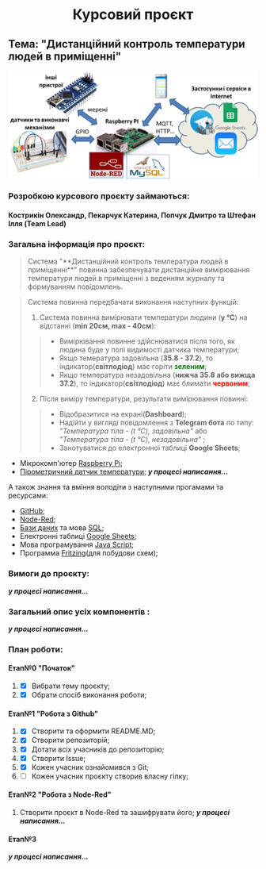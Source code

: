 # <center>**Курсовий проєкт**</center>
## Тема:  "Дистанційний контроль температури людей в приміщенні"

<kbd>
  <img src="/img/sheme.jpg" />
</kbd>

### Розробкою курсового проєкту займаються: 

#### Кострикін Олександр, Пекарчук Катерина, Попчук Дмитро та Штефан Ілля (Team Lead) 

### Загальна інформація  про проєкт:
><p> Система "**Дистанційний контроль температури людей в приміщенні**" повинна забезпечувати дистанційне вимірювання температури людей в приміщенні з веденням журналу та формуванням повідомлень. </p>

> Система повинна передбачати виконання наступних функцій:
>
> 1. Система повинна вимірювати температури людини (**у ℃**)  на відстанні (**min 20см, max - 40см**):
> > * Вимірювання  повинне здійснюватися після того, як людина буде у полі видимості датчика температури;
> > * Якщо темература задовільна (**35.8 - 37.2**), то індикатор(**світлодіод**) має горіти  <span style="color:green">**зеленим**</span>;
> > * Якщо температура незадовільна (**нижча 35.8 або вижща 37.2**), то індикатор(**світлодіод**) має блимати  <span style="color:red">**червоним**</span>;
> 
> 2. Після виміру температури, результати вимірювання повинні:
> > * Відобразитися на екрані(**Dashboard**);
> > * Надійти у вигляді повідомлення з **Telegram бота** по типу: *"Температура тіла - (t ℃), задовільна"*  або *"Температура тіла - (t ℃), незадовільна"* ;
> > * Занотуватися до електронної таблиці **Google Sheets**;
> 

* Мікрокомп'ютер [Raspberry Pi](https://uk.wikipedia.org/wiki/Raspberry_Pi);
* [Пірометричний датчик температури](https://arduino.ua/prod1293-pirometr-infrakrasnii-beskontaktnii-wh320);
***у процесі написання...***

А також знання  та вміння володіти з наступними прогамами та ресурсами:

* [GitHub](https://github.com);
* [Node-Red](https://uk.wikipedia.org/wiki/Node-RED);
* [Бази даних](https://uk.wikipedia.org/wiki/База_даних) та мова [SQL](https://uk.wikipedia.org/wiki/SQL);
* Електронні таблиці [Google Sheets](https://www.google.com/sheets/about/);
* Мова програмування [Java Script](https://uk.wikipedia.org/wiki/JavaScript);
* Программа [Fritzing](https://uk.wikipedia.org/wiki/Fritzing)(для побудови схем);

 ### Вимоги до проєкту:
***у процесі написання...***

### Загальний опис усіх компонентів :
***у процесі написання...***

### План роботи:
#### Етап№0 "Початок"
1.  - [x] Вибрати тему проєкту;
2.  - [x] Обрати спосіб виконання роботи;
      
#### Етап№1 "Робота з Github"
1. - [x] Створити та оформити README.MD;
2. - [x] Створити репозиторій;
2. - [x] Дотати всіх  учасників до репозиторію;
4. - [x] Створити Issue;
5. - [x] Кожен учасник ознайомився з Git;
6. - [ ] Кожен учасник проєкту створив власну гілку;

#### Етап№2 "Робота з Node-Red"
1. Створити проєкт в Node-Red та зашифрувати його;
***у процесі написання...***

#### Етап№3
***у процесі написання...***
